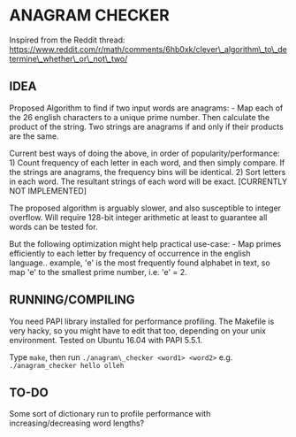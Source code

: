 # ANAGRAM CHECKER

Inspired from the Reddit thread: https://www.reddit.com/r/math/comments/6hb0xk/clever\_algorithm\_to\_determine\_whether\_or\_not\_two/

## IDEA
Proposed Algorithm to find if two input words are anagrams:
	- Map each of the 26 english characters to a unique prime number. Then calculate the product of the string. Two strings are anagrams if and only if their products are the same.

Current best ways of doing the above, in order of popularity/performance:
	1) Count frequency of each letter in each word, and then simply compare. If the strings are anagrams, the frequency bins will be identical.
	2) Sort letters in each word. The resultant strings of each word will be exact. [CURRENTLY NOT IMPLEMENTED]

The proposed algorithm is arguably slower, and also susceptible to integer overflow. Will require 128-bit integer arithmetic at least to guarantee all words can be tested for.

But the following optimization might help practical use-case:
	- Map primes efficiently to each letter by frequency of occurrence in the english language.. example, 'e' is the most frequently found alphabet in text, so map 'e' to the smallest prime number, i.e. 'e' = 2.

## RUNNING/COMPILING

You need PAPI library installed for performance profiling. The Makefile is very hacky, so you might have to edit that too, depending on your unix environment. Tested on Ubuntu 16.04 with PAPI 5.5.1.

Type `make`, then run `./anagram\_checker <word1> <word2>`
e.g. `./anagram_checker hello olleh`

## TO-DO

Some sort of dictionary run to profile performance with increasing/decreasing word lengths?

